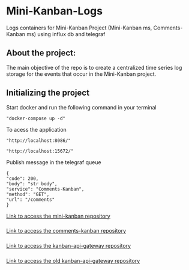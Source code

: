 # Mini-Kanban-Logs

Logs containers for Mini-Kanban Project (Mini-Kanban ms, Comments-Kanban ms) using influx db and telegraf

<h2>About the project:</h2>
<p>The main objective of the repo is to create a centralized time series log storage for the events that occur in the Mini-Kanban project. </p>

<h2>Initializing the project</h2>
<p>Start docker and run the following command in your terminal</p>

```
"docker-compose up -d"
```

<p>To acess the application</p>

```
"http://localhost:8086/"
```

```
"http://localhost:15672/"
```

<p>Publish message in the telegraf queue</p>

```
{
"code": 200,
"body": "str body",
"service": "Comments-Kanban",
"method": "GET",
"url": "/comments"
}
```

[Link to access the mini-kanban repository](https://github.com/KevinDaSilvaS/Mini-Kanban "mini-kanban repository")
###
[Link to access the comments-kanban repository](https://github.com/KevinDaSilvaS/comments-kanban "comments-kanban repository")
###
[Link to access the kanban-api-gateway repository](https://github.com/KevinDaSilvaS/kanban-gateway "kanban-gateway repository")
###
[Link to access the old kanban-api-gateway repository](https://github.com/KevinDaSilvaS/kanban-api-gateway "kanban-api-gateway repository")
